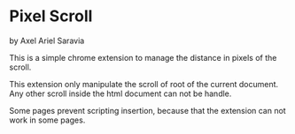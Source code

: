 # Pixel Scroll
by Axel Ariel Saravia

This is a simple chrome extension to manage the distance in pixels of the scroll.

This extension only manipulate the scroll of root of the current document.
Any other scroll inside the html document can not be handle.

Some pages prevent scripting insertion, because that the extension can not work in some pages.
